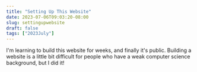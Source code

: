 ```yaml
---
title: "Setting Up This Website"
date: 2023-07-06T09:03:20-08:00
slug: settingupwebsite
draft: false
tags: ["2023July"]
---
```


I'm learning to build this website for weeks, and finally it's public. Building a website is a little bit difficult for people who have a weak computer science background, but I did it! 